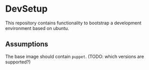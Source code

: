 # DevSetup

This repository contains functionality to bootstrap a development
environment based on ubuntu.

## Assumptions

The base image should contain `puppet`. (TODO: which versions are supported?)



